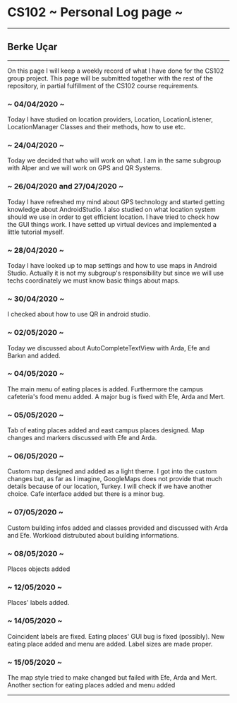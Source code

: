 # CS102 ~ Personal Log page ~
****
## Berke Uçar
****

On this page I will keep a weekly record of what I have done for the CS102 group project. This page will be submitted together with the rest of the repository, in partial fulfillment of the CS102 course requirements.

### ~ 04/04/2020 ~
Today I have studied on location providers, Location, LocationListener, LocationManager Classes and their methods, how to use etc.

### ~ 24/04/2020 ~ 
Today we decided that who will work on what. I am in the same subgroup with Alper and we will work on GPS and QR Systems.

### ~ 26/04/2020 and 27/04/2020 ~ 
Today I have refreshed my mind about GPS technology and started getting knowledge about AndroidStudio. I also studied on what location system should we use in order to get efficient location. I have tried to check how the GUI things work. I have setted up virtual devices and implemented a little tutorial myself.
 
### ~ 28/04/2020 ~
Today I have looked up to map settings and how to use maps in Android Studio. Actually it is not my subgroup's responsibility but since we will use techs coordinately we must know basic things about maps. 


### ~ 30/04/2020 ~
I checked about how to use QR in android studio.

### ~ 02/05/2020 ~
Today we discussed about AutoCompleteTextView with Arda, Efe and Barkın and added.

### ~ 04/05/2020 ~
The main menu of eating places is added. Furthermore the campus cafeteria's food menu added. A major bug is fixed with Efe, Arda and Mert.

### ~ 05/05/2020 ~
Tab of eating places added and east campus places designed.
Map changes and markers discussed with Efe and Arda.

### ~ 06/05/2020 ~
Custom map designed and added as a light theme. 
I got into the custom changes but, as far as I imagine, GoogleMaps does not provide that much details because of our location, Turkey. I will check if we have another choice.
Cafe interface added but there is a minor bug.

### ~ 07/05/2020 ~
Custom building infos added and classes provided and discussed with Arda and Efe. 
Workload distrubuted about building informations.

### ~ 08/05/2020 ~
Places objects added 

### ~ 12/05/2020 ~
Places' labels added.

### ~ 14/05/2020 ~
Coincident labels are fixed.
Eating places' GUI bug is fixed (possibly).
New eating place added and menu are added.
Label sizes are made proper.

### ~ 15/05/2020 ~
The map style tried to make changed but failed with Efe, Arda and Mert.
Another section for eating places added and menu added
****
